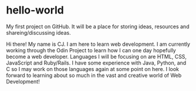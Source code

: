 # hello-world
My first project on GitHub. It will be a place for storing ideas, resources and shareing/discussing ideas.

Hi there! My name is CJ. I am here to learn web development. I am currently working through the Odin Project to learn how I can one day hopefully become a web developer. Languages I will be focusing on are HTML, CSS, JavaScript and Ruby/Rails. I have some experience with Java, Python, and C so I may work on those languages again at some point on here. I look forward to learning about so much in the vast and creative world of Web Development!
